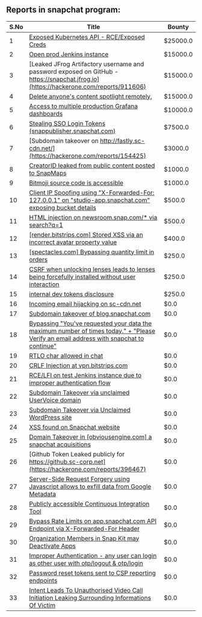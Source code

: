 ## Reports in snapchat program:
| S.No | Title | Bounty |
| ---- | ----- | ------ |
| 1 | [Exposed Kubernetes API - RCE/Exposed Creds](https://hackerone.com/reports/455645) | $25000.0 |
| 2 | [Open prod Jenkins instance](https://hackerone.com/reports/231460) | $15000.0 |
| 3 | [Leaked JFrog Artifactory  username and password exposed on GitHub - https://snapchat.jfrog.io](https://hackerone.com/reports/911606) | $15000.0 |
| 4 | [Delete anyone's content spotlight remotely.](https://hackerone.com/reports/1819832) | $15000.0 |
| 5 | [Access to multiple production Grafana dashboards](https://hackerone.com/reports/663628) | $10000.0 |
| 6 | [Stealing SSO Login Tokens (snappublisher.snapchat.com)](https://hackerone.com/reports/265943) | $7500.0 |
| 7 | [Subdomain takeover on http://fastly.sc-cdn.net/](https://hackerone.com/reports/154425) | $3000.0 |
| 8 | [CreatorID leaked from public content posted to SnapMaps](https://hackerone.com/reports/867521) | $1000.0 |
| 9 | [Bitmoji source code is accessible](https://hackerone.com/reports/301812) | $1000.0 |
| 10 | [Client IP Spoofing using "X-Forwarded-For: 127.0.0.1" on "studio-app.snapchat.com" exposing bucket details](https://hackerone.com/reports/382678) | $500.0 |
| 11 | [HTML injection on newsroom.snap.com/* via search?q=1](https://hackerone.com/reports/2018615) | $500.0 |
| 12 | [[render.bitstrips.com] Stored XSS via an incorrect avatar property value](https://hackerone.com/reports/159878) | $400.0 |
| 13 | [[spectacles.com] Bypassing quantity limit in orders](https://hackerone.com/reports/246803) | $250.0 |
| 14 | [CSRF when unlocking lenses leads to lenses being forcefully installed without user interaction](https://hackerone.com/reports/1085336) | $250.0 |
| 15 | [internal dev tokens disclosure](https://hackerone.com/reports/1940443) | $250.0 |
| 16 | [Incoming email hijacking on sc-cdn.net](https://hackerone.com/reports/168476) | $0.0 |
| 17 | [Subdomain takeover of blog.snapchat.com](https://hackerone.com/reports/171942) | $0.0 |
| 18 | [Bypassing "You've requested your data the maximum number of times today." + "Please Verify an email address with snapchat to continue" ](https://hackerone.com/reports/173043) | $0.0 |
| 19 | [RTLO char allowed in chat](https://hackerone.com/reports/196222) | $0.0 |
| 20 | [CRLF Injection at vpn.bitstrips.com](https://hackerone.com/reports/237357) | $0.0 |
| 21 | [RCE/LFI on test Jenkins instance due to improper authentication flow](https://hackerone.com/reports/258117) | $0.0 |
| 22 | [Subdomain Takeover via unclaimed UserVoice domain](https://hackerone.com/reports/269109) | $0.0 |
| 23 | [Subdomain Takeover via Unclaimed WordPress site](https://hackerone.com/reports/274336) | $0.0 |
| 24 | [XSS found on Snapchat website](https://hackerone.com/reports/125849) | $0.0 |
| 25 | [Domain Takeover in [obviousengine.com] a snapchat acquisitions](https://hackerone.com/reports/392785) | $0.0 |
| 26 | [Github Token Leaked publicly for https://github.sc-corp.net](https://hackerone.com/reports/396467) | $0.0 |
| 27 | [Server-Side Request Forgery using Javascript allows to exfill data from Google Metadata](https://hackerone.com/reports/530974) | $0.0 |
| 28 | [Publicly accessible Continuous Integration Tool](https://hackerone.com/reports/313457) | $0.0 |
| 29 | [Bypass Rate Limits on app.snapchat.com API Endpoint via X-Forwarded-For Header](https://hackerone.com/reports/727487) | $0.0 |
| 30 | [Organization Members in Snap Kit may Deactivate Apps](https://hackerone.com/reports/1103448) | $0.0 |
| 31 | [Improper Authentication - any user can login as other user with otp/logout & otp/login](https://hackerone.com/reports/921780) | $0.0 |
| 32 | [Password reset tokens sent to CSP reporting endpoints](https://hackerone.com/reports/1626281) | $0.0 |
| 33 | [Intent Leads To Unauthorised Video Call Initiation Leaking Surrounding Informations Of Victim](https://hackerone.com/reports/2139260) | $0.0 |